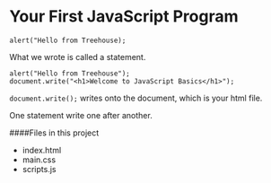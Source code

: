 # Your First JavaScript Program


```
alert("Hello from Treehouse);
```

What we wrote is called a statement.

```
alert("Hello from Treehouse");
document.write("<h1>Welcome to JavaScript Basics</h1>");
```

`document.write();` writes onto the document, which is your html file.

One statement write one after another. 



####Files in this project
- index.html
- main.css
- scripts.js

